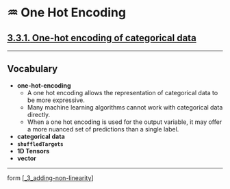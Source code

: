 # ♒️ One Hot Encoding

## [**3.3.1.** One-hot encoding of categorical data](https://livebook.manning.com/book/deep-learning-with-javascript/chapter-3/197)

---

## **Vocabulary**

- **one-hot-encoding**
  - A one hot encoding allows the representation of categorical data to be more expressive.
  - Many machine learning algorithms cannot work with categorical data directly.
  - When a one hot encoding is used for the output variable, it may offer a more nuanced set of predictions than a single label.
- **categorical data**
- **`shuffledTargets`**
- **1D Tensors**
- **vector**

---

form [[_3_adding-non-linearity]]

[//begin]: # "Autogenerated link references for markdown compatibility"
[_3_adding-non-linearity]: ../_3_adding-non-linearity.md "♒️ NON-LINEARITY"
[//end]: # "Autogenerated link references"
